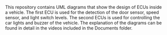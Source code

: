 This repository contains UML diagrams that show the design of ECUs inside a vehicle.
The first ECU is used for the detection of the door sensor, speed sensor, and light switch levels. The second ECUs is used for controlling the car lights and buzzer of the vehicle.
The explanation of the diagrams can be found in detail in the videos included in the Documents folder.
